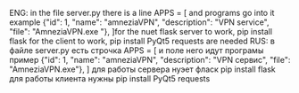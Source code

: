 ENG: in the file server.py there is a line APPS = [ and programs go into it example {"id": 1, "name": "amneziaVPN", "description": "VPN service", "file": "AmneziaVPN.exe "}, ]for the nuet flask server to work, pip install flask
for the client to work, pip install PyQt5 requests are needed
RUS: в файле server.py есть строчка APPS = [ и поле него идут програмы пример  {"id": 1, "name": "amneziaVPN", "description": "VPN сервис", "file": "AmneziaVPN.exe"}, ] для работы сервера нуэет фласк pip install flask
для работы клиента нужны  pip install PyQt5 requests
